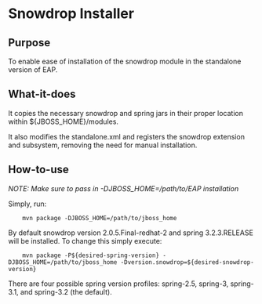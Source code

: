 Snowdrop Installer
==================

Purpose
--------

To enable ease of installation of the snowdrop module in the standalone version of EAP.

What-it-does
------------

It copies the necessary snowdrop and spring jars in their proper location within ${JBOSS_HOME}/modules.

It also modifies the standalone.xml and registers the snowdrop extension and subsystem, removing the need for manual installation.

How-to-use
-----------

_NOTE: Make sure to pass in -DJBOSS_HOME=/path/to/EAP installation_

Simply, run:

		mvn package -DJBOSS_HOME=/path/to/jboss_home

By default snowdrop version 2.0.5.Final-redhat-2 and spring 3.2.3.RELEASE will be installed. To change this simply execute:

		mvn package -P${desired-spring-version} -DJBOSS_HOME=/path/to/jboss_home -Dversion.snowdrop=${desired-snowdrop-version}

There are four possible spring version profiles: spring-2.5, spring-3, spring-3.1, and spring-3.2 (the default).
